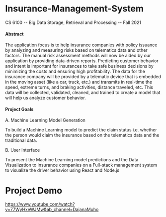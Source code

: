 # Insurance-Management-System

CS 6100 -- Big Data Storage, Retrieval and Processing -- Fall 2021


#### Abstract
The application focus is to help insurance
companies with policy issuance by analyzing and measuring risks
based on telematics data and other factors. The manual risk
assessment methods will now be aided by our application by
providing data-driven reports. Predicting customer behavior and
intent is important for insurances to take safe business decisions
by minimizing the costs and ensuring high profitability. The data
for the insurance company will be provided by a telematic device
that is embedded in the moving asset (like a car, truck, etc.) and
transmits in real-time the speed, extreme turns, and braking
activities, distance traveled, etc. This data will be collected,
validated, cleaned, and trained to create a model that will help us
analyze customer behavior.

#### Project Goals
A. Machine Learning Model Generation

To build a Machine Learning model to predict the claim
status i.e. whether the person would claim the insurance based
on the telematics data and the traditional data.

B. User Interface

To present the Machine Learning model predictions and the
Data Visualization to insurance companies on a Full-stack
management system to visualize the driver behavior using React and Node.js


# Project Demo

https://www.youtube.com/watch?v=77WyHxeWJMw&ab_channel=DajanaMuho 

